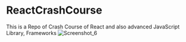 # ReactCrashCourse
This is a Repo of Crash Course of React and also advanced JavaScript Library, Frameworks
![Screenshot_6](https://github.com/Faruqdigital/Time-Zone/assets/107166036/dee47cd8-df15-4bfe-9d6a-6b4900161aaf)
